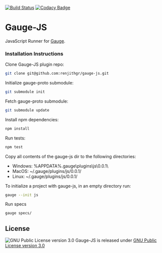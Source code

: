 [![Build Status](https://snap-ci.com/renjithgr/gauge-js/branch/master/build_image)](https://snap-ci.com/renjithgr/gauge-js/branch/master)
[![Codacy Badge](https://api.codacy.com/project/badge/grade/78f5eca45e38482a910309c7f2757f60)](https://www.codacy.com/app/grenjithr/gauge-js)
# Gauge-JS
JavaScript Runner for [Gauge](http://www.getgauge.io).

### Installation Instructions
Clone Gauge-JS plugin repo:
```sh
git clone git@github.com:renjithgr/gauge-js.git
```

Initialize gauge-proto submodule:
```sh
git submodule init
```

Fetch gauge-proto submodule:
```sh
git submodule update
```

Install npm dependencies:
```sh
npm install
```

Run tests:
```sh
npm test
```

Copy all contents of the gauge-js dir to the following directories:
- Windows: %APPDATA%\.gauge\plugins\js\0.0.1\
- MacOS: ~/.gauge/plugins/js/0.0.1/
- Linux: ~/.gauge/plugins/js/0.0.1/

To initialize a project with gauge-js, in an empty directory run:
```sh
gauge --init js
```

Run specs
```sh
gauge specs/
```

## License

![GNU Public License version 3.0](http://www.gnu.org/graphics/gplv3-127x51.png)
Gauge-JS is released under [GNU Public License version 3.0](http://www.gnu.org/licenses/gpl-3.0.txt)
